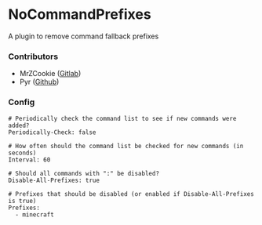 # NoCommandPrefixes
A plugin to remove command fallback prefixes

### Contributors
+ MrZCookie ([Gitlab](https://gitlab.com/mrzcookie))
+ Pyr ([Github](https://github/pyrbu))

### Config

```
# Periodically check the command list to see if new commands were added?
Periodically-Check: false

# How often should the command list be checked for new commands (in seconds)
Interval: 60

# Should all commands with ":" be disabled?
Disable-All-Prefixes: true

# Prefixes that should be disabled (or enabled if Disable-All-Prefixes is true)
Prefixes:
  - minecraft
```
